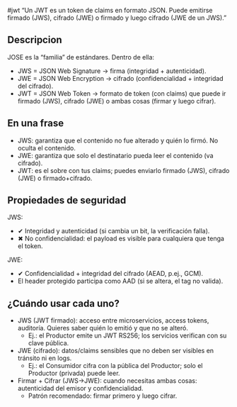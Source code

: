 #jwt
“Un JWT es un token de claims en formato JSON. Puede emitirse firmado (JWS), cifrado (JWE) o firmado y luego cifrado (JWE de un JWS).”

## Descripcion
JOSE es la “familia” de estándares. Dentro de ella:
- JWS = JSON Web Signature → firma (integridad + autenticidad).
- JWE = JSON Web Encryption → cifrado (confidencialidad + integridad del cifrado).
- JWT = JSON Web Token → formato de token (con claims) que puede ir firmado (JWS), cifrado (JWE) o ambas cosas (firmar y luego cifrar).

## En una frase
- JWS: garantiza que el contenido no fue alterado y quién lo firmó. No oculta el contenido.
- JWE: garantiza que solo el destinatario pueda leer el contenido (va cifrado).
- JWT: es el sobre con tus claims; puedes enviarlo firmado (JWS), cifrado (JWE) o firmado+­cifrado.


## Propiedades de seguridad
JWS:
- ✔ Integridad y autenticidad (si cambia un bit, la verificación falla).
- ✖ No confidencialidad: el payload es visible para cualquiera que tenga el token.

JWE:
- ✔ Confidencialidad + integridad del cifrado (AEAD, p.ej., GCM).
- El header protegido participa como AAD (si se altera, el tag no valida).

## ¿Cuándo usar cada uno?
- JWS (JWT firmado): acceso entre microservicios, access tokens, auditoría. Quieres saber quién lo emitió y que no se alteró.
	- Ej.: el Productor emite un JWT RS256; los servicios verifican con su clave pública.
- JWE (cifrado): datos/claims sensibles que no deben ser visibles en tránsito ni en logs.
	- Ej.: el Consumidor cifra con la pública del Productor; solo el Productor (privada) puede leer.
- Firmar + Cifrar (JWS→JWE): cuando necesitas ambas cosas: autenticidad del emisor y confidencialidad.
	- Patrón recomendado: firmar primero y luego cifrar.
	